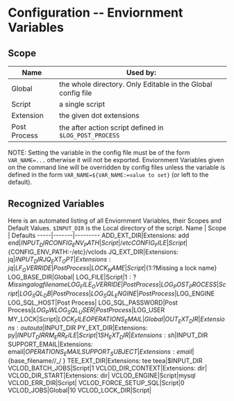 # Configuration -- Enviornment Variables
## Scope
Name | Used by: 
-----|----------
Global | the whole directory. Only Editable in the Global config file
Script | a single script
Extension | the given dot extensions
Post Process | the after action script defined in `$LOG_POST_PROCESS`

NOTE: Setting the variable in the config file must be of the form `VAR_NAME=...` otherwise it will not be exported. Enviornment Variables given on the command line will be overridden by config files unless the variable is defined in the form `VAR_NAME=${VAR_NAME:=value to set}` (or left to the default). 

## Recognized Variables
Here is an automated listing of all Enviornment Variables, their Scopes and Default Values. `$INPUT_DIR` is the Local directory of the script.
Name | Scope | Defaults
-----|-------|---------
ADD_EXT_DIR|Extensions: add end|$INPUT_DIR
CONFIG_ENV_PATH|Script|/etc
CONFIG_FILE|Script|${CONFIG_ENV_PATH:-/etc}/vclods
JQ_EXT_DIR|Extensions: jq|$INPUT_DIR
JQ_EXT_OPT|Extensions: jq|
LF_OVERRIDE|Post Process|
LOCK_NAME|Script|${1:?Missing a lock name}
LOG_BASE_DIR|Global|
LOG_FILE|Script|${1:?Missing a log file name}
LOG_FILE_OVERRIDE|Post Process|
LOG_POST_PROCESS|Script|
LOG_SQL_DB|Post Process|
LOG_SQL_ENGINE|Post Process|$LOG_ENGINE
LOG_SQL_HOST|Post Process|
LOG_SQL_PASSWORD|Post Process|$LOG_PW
LOG_SQL_USER|Post Process|$LOG_USER
MY_LOCK|Script|$LOCK_FILE
OPERATIONS_EMAIL|Global|
OUT_EXT_DIR|Extensions: out outa|$INPUT_DIR
PY_EXT_DIR|Extensions: py|$INPUT_DIR
RM_ERR_FILE|Script|1
SH_EXT_DIR|Extensions: sh|$INPUT_DIR
SUPPORT_EMAIL|Extensions: email|$OPERATIONS_EMAIL
SUPPORT_SUBJECT|Extensions: email|${base_filename//_/ }
TEE_EXT_DIR|Extensions: tee teea|$INPUT_DIR
VCLOD_BATCH_JOBS|Script|1
VCLOD_DIR_CONTEXT|Extensions: dir|
VCLOD_DIR_START|Extensions: dir|
VCLOD_ENGINE|Script|mysql
VCLOD_ERR_DIR|Script|
VCLOD_FORCE_SETUP_SQL|Script|0
VCLOD_JOBS|Global|10
VCLOD_LOCK_DIR|Script|
